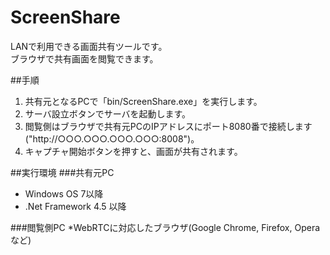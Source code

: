 # ScreenShare
LANで利用できる画面共有ツールです。  
ブラウザで共有画面を閲覧できます。

##手順
1. 共有元となるPCで「bin/ScreenShare.exe」を実行します。
2. サーバ設立ボタンでサーバを起動します。
3. 閲覧側はブラウザで共有元PCのIPアドレスにポート8080番で接続します("http://○○○.○○○.○○○.○○○:8008")。
4. キャプチャ開始ボタンを押すと、画面が共有されます。

##実行環境
###共有元PC
* Windows OS 7以降
* .Net Framework 4.5 以降

###閲覧側PC
*WebRTCに対応したブラウザ(Google Chrome, Firefox, Operaなど)

